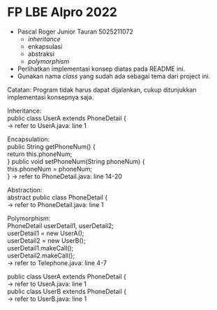 # FP LBE Alpro 2022

- Pascal Roger Junior Tauran 5025211072
  - *inheritance*
  - enkapsulasi
  - abstraksi
  - *polymorphism*
- Perlihatkan implementasi konsep diatas pada README ini.
- Gunakan nama *class* yang sudah ada sebagai tema dari project ini.

Catatan: Program tidak harus dapat dijalankan, cukup ditunjukkan implementasi konsepnya saja.

Inheritance:<br/>
  public class UserA extends PhoneDetail { <br/>
  -> refer to UserA.java: line 1<br/>

Encapsulation:<br/>
    public String getPhoneNum() {<br/>
        return this.phoneNum;<br/>
    }
    public void setPhoneNum(String phoneNum) {<br/>
        this.phoneNum = phoneNum;<br/>
    } 
   -> refer to PhoneDetail.java: line 14-20<br/>
    
 Abstraction:<br/>
  abstract public class PhoneDetail { <br/>
  -> refer to PhoneDetail.java: line 1<br/>
 
Polymorphism:<br/>
  PhoneDetail userDetail1, userDetail2;<br/>
          userDetail1 = new UserA();<br/>
          userDetail2 = new UserB();<br/>
          userDetail1.makeCall();<br/>
          userDetail2.makeCall(); <br/>
  -> refer to Telephone.java: line 4-7<br/>
        
  public class UserA extends PhoneDetail { <br/>
  -> refer to UserA.java: line 1<br/>
  public class UserB extends PhoneDetail {<br/>
  -> refer to UserB.java: line 1<br/>
